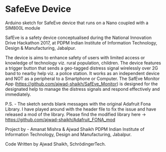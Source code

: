 # SafeEve Device
Arduino sketch for SafeEve device that runs on a Nano coupled with a SIM800L module

SafEve is a safety device conceptualised during the National Innovation Drive Hackathon 2017, at PDPM Indian Institute of Information Technology, Design & Manufacturing, Jabalpur.

The device is aims to enhance safety of users with limited access or knowledge of technology viz. rural population, children. The device features a trigger button that sends a geo-tagged distress signal wirelessly over 2G band to nearby help viz. a police station. It works as an independent device and NOT as a peripheral to a Smartphone or Computer. The SafEve Monitor App (https://github.com/ajwad-shaikh/SafEve_Monitor) is designed for the designated help to manage the distress signals and respond effectively and immediately.

P.S. - The sketch sends blank messages with the original Adafruit Fona Library. I have played around with the header file to fix the issue and have released a mod of the library. Please find the modified library here -> https://github.com/ajwad-shaikh/Adafruit_FONA_mod

Project by - Amanat Mishra & Ajwad Shaikh PDPM Indian Institute of Information Technology, Design and Manufacturing, Jabalpur.

Code Written by Ajwad Shaikh, SchrödingerTech.
